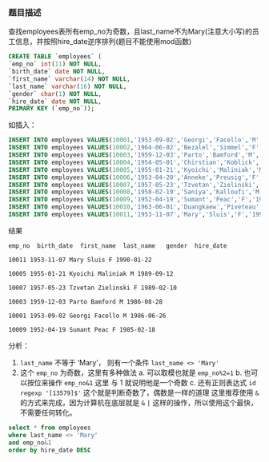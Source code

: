 ### 题目描述
查找employees表所有emp_no为奇数，且last_name不为Mary(注意大小写)的员工信息，并按照hire_date逆序排列(题目不能使用mod函数)
```sql
CREATE TABLE `employees` (
`emp_no` int(11) NOT NULL,
`birth_date` date NOT NULL,
`first_name` varchar(14) NOT NULL,
`last_name` varchar(16) NOT NULL,
`gender` char(1) NOT NULL,
`hire_date` date NOT NULL,
PRIMARY KEY (`emp_no`));
```

如插入：

```sql
INSERT INTO employees VALUES(10001,'1953-09-02','Georgi','Facello','M','1986-06-26');
INSERT INTO employees VALUES(10002,'1964-06-02','Bezalel','Simmel','F','1985-11-21');
INSERT INTO employees VALUES(10003,'1959-12-03','Parto','Bamford','M','1986-08-28');
INSERT INTO employees VALUES(10004,'1954-05-01','Chirstian','Koblick','M','1986-12-01');
INSERT INTO employees VALUES(10005,'1955-01-21','Kyoichi','Maliniak','M','1989-09-12');
INSERT INTO employees VALUES(10006,'1953-04-20','Anneke','Preusig','F','1989-06-02');
INSERT INTO employees VALUES(10007,'1957-05-23','Tzvetan','Zielinski','F','1989-02-10');
INSERT INTO employees VALUES(10008,'1958-02-19','Saniya','Kalloufi','M','1994-09-15');
INSERT INTO employees VALUES(10009,'1952-04-19','Sumant','Peac','F','1985-02-18');
INSERT INTO employees VALUES(10010,'1963-06-01','Duangkaew','Piveteau','F','1989-08-24');
INSERT INTO employees VALUES(10011,'1953-11-07','Mary','Sluis','F','1990-01-22');
```

结果

```
emp_no	birth_date	first_name	last_name	gender	hire_date

10011 1953-11-07 Mary Sluis F 1990-01-22

10005 1955-01-21 Kyoichi Maliniak M 1989-09-12

10007 1957-05-23 Tzvetan Zielinski F 1989-02-10

10003 1959-12-03 Parto Bamford M 1986-08-28

10001 1953-09-02 Georgi Facello M 1986-06-26

10009 1952-04-19 Sumant Peac F 1985-02-18
```

分析：
1. `last_name` 不等于 ‘Mary’， 则有一个条件 `last_name <> 'Mary'`
2. 这个 `emp_no` 为奇数，这里有多种做法
    a. 可以取模也就是 `emp_no%2=1`
    b. 也可以按位来操作 `emp_no&1` 这里 与 1 就说明他是一个奇数
    c. 还有正则表达式 `id regexp '[13579]$'` 这个就是判断奇数了，偶数是一样的道理
这里推荐使用 `&` 的方式来完成，因为计算机在底层就是 `&` `|` 这样的操作，所以使用这个最快，不需要任何转化。

```sql
select * from employees
where last_name <> 'Mary'
and emp_no&1
order by hire_date DESC
```